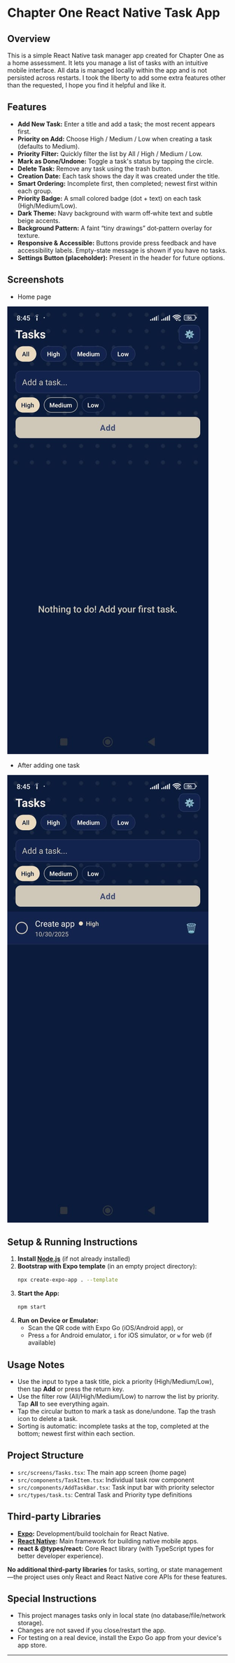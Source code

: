 # Chapter One React Native Task App

## Overview

This is a simple React Native task manager app created for Chapter One as a home assessment. It lets you manage a list of tasks with an intuitive mobile interface. All data is managed locally within the app and is not persisted across restarts.
I took the liberty to add some extra features other than the requested, I hope you find it helpful and like it.

## Features

-   **Add New Task:** Enter a title and add a task; the most recent appears first.
-   **Priority on Add:** Choose High / Medium / Low when creating a task (defaults to Medium).
-   **Priority Filter:** Quickly filter the list by All / High / Medium / Low.
-   **Mark as Done/Undone:** Toggle a task's status by tapping the circle.
-   **Delete Task:** Remove any task using the trash button.
-   **Creation Date:** Each task shows the day it was created under the title.
-   **Smart Ordering:** Incomplete first, then completed; newest first within each group.
-   **Priority Badge:** A small colored badge (dot + text) on each task (High/Medium/Low).
-   **Dark Theme:** Navy background with warm off‑white text and subtle beige accents.
-   **Background Pattern:** A faint “tiny drawings” dot‑pattern overlay for texture.
-   **Responsive & Accessible:** Buttons provide press feedback and have accessibility labels. Empty-state message is shown if you have no tasks.
-   **Settings Button (placeholder):** Present in the header for future options.

## Screenshots

-   Home page

![Home - dark theme](./screenshot_one.jpg)

-   After adding one task

![One task added](./screenshot_two.jpg)

## Setup & Running Instructions

1. **Install [Node.js](https://nodejs.org/)** (if not already installed)
2. **Bootstrap with Expo template** (in an empty project directory):
    ```bash
    npx create-expo-app . --template
    ```
3. **Start the App:**
    ```bash
    npm start
    ```
4. **Run on Device or Emulator:**
    - Scan the QR code with Expo Go (iOS/Android app), or
    - Press `a` for Android emulator, `i` for iOS simulator, or `w` for web (if available)

## Usage Notes

-   Use the input to type a task title, pick a priority (High/Medium/Low), then tap **Add** or press the return key.
-   Use the filter row (All/High/Medium/Low) to narrow the list by priority. Tap **All** to see everything again.
-   Tap the circular button to mark a task as done/undone. Tap the trash icon to delete a task.
-   Sorting is automatic: incomplete tasks at the top, completed at the bottom; newest first within each section.

## Project Structure

-   `src/screens/Tasks.tsx`: The main app screen (home page)
-   `src/components/TaskItem.tsx`: Individual task row component
-   `src/components/AddTaskBar.tsx`: Task input bar with priority selector
-   `src/types/task.ts`: Central Task and Priority type definitions

## Third-party Libraries

-   **[Expo](https://expo.dev/):** Development/build toolchain for React Native.
-   **[React Native](https://reactnative.dev/):** Main framework for building native mobile apps.
-   **react & @types/react:** Core React library (with TypeScript types for better developer experience).

**No additional third-party libraries** for tasks, sorting, or state management—the project uses only React and React Native core APIs for these features.

## Special Instructions

-   This project manages tasks only in local state (no database/file/network storage).
-   Changes are not saved if you close/restart the app.
-   For testing on a real device, install the Expo Go app from your device's app store.

---
